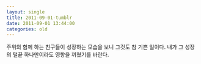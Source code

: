 ```yaml
---
layout: single
title: 2011-09-01-tumblr
date: 2011-09-01 13:44:00
categories: old
---
```

주위의 함께 하는 친구들이 성장하는 모습을 보니 그것도 참 기쁜 일이다. 내가 그 성장의 털끝 하나만이라도 영향을 끼쳤기를 바란다.

